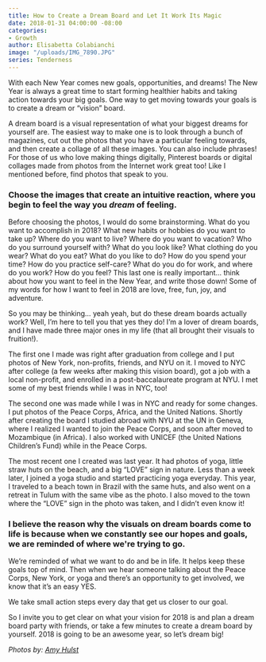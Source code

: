 ```yaml
---
title: How to Create a Dream Board and Let It Work Its Magic
date: 2018-01-31 04:00:00 -08:00
categories:
- Growth
author: Elisabetta Colabianchi
image: "/uploads/IMG_7890.JPG"
series: Tenderness
---
```


With each New Year comes new goals, opportunities, and dreams! The New Year is always a great time to start forming healthier habits and taking action towards your big goals. One way to get moving towards your goals is to create a dream or “vision” board.

A dream board is a visual representation of what your biggest dreams for yourself are. The easiest way to make one is to look through a bunch of magazines, cut out the photos that you have a particular feeling towards, and then create a collage of all these images. You can also include phrases! For those of us who love making things digitally, Pinterest boards or digital collages made from photos from the Internet work great too! Like I mentioned before, find photos that speak to you.

### Choose the images that create an intuitive reaction, where you begin to feel the way you *dream* of feeling.

Before choosing the photos, I would do some brainstorming. What do you want to accomplish in 2018? What new habits or hobbies do you want to take up? Where do you want to live? Where do you want to vacation? Who do you surround yourself with? What do you look like? What clothing do you wear? What do you eat? What do you like to do? How do you spend your time? How do you practice self-care? What do you do for work, and where do you work? How do you feel? This last one is really important… think about how you want to feel in the New Year, and write those down! Some of my words for how I want to feel in 2018 are love, free, fun, joy, and adventure.

So you may be thinking… yeah yeah, but do these dream boards actually work? Well, I’m here to tell you that yes they do! I’m a lover of dream boards, and I have made three major ones in my life (that all brought their visuals to fruition!).

The first one I made was right after graduation from college and I put photos of New York, non-profits, friends, and NYU on it. I moved to NYC after college (a few weeks after making this vision board), got a job with a local non-profit, and enrolled in a post-baccalaureate program at NYU. I met some of my best friends while I was in NYC, too!

The second one was made while I was in NYC and ready for some changes. I put photos of the Peace Corps, Africa, and the United Nations. Shortly after creating the board I studied abroad with NYU at the UN in Geneva, where I realized I wanted to join the Peace Corps, and soon after moved to Mozambique (in Africa). I also worked with UNICEF (the United Nations Children’s Fund) while in the Peace Corps.

The most recent one I created was last year. It had photos of yoga, little straw huts on the beach, and a big “LOVE” sign in nature. Less than a week later, I joined a yoga studio and started practicing yoga everyday. This year, I traveled to a beach town in Brazil with the same huts, and also went on a retreat in Tulum with the same vibe as the photo. I also moved to the town where the “LOVE” sign in the photo was taken, and I didn’t even know it!

### I believe the reason why the visuals on dream boards come to life is because when we constantly see our hopes and goals, we are reminded of where we're trying to go.

We’re reminded of what we want to do and be in life. It helps keep these goals top of mind. Then when we hear someone talking about the Peace Corps, New York, or yoga and there’s an opportunity to get involved, we know that it’s an easy YES.

We take small action steps every day that get us closer to our goal.

So I invite you to get clear on what your vision for 2018 is and plan a dream board party with friends, or take a few minutes to create a dream board by yourself. 2018 is going to be an awesome year, so let’s dream big!

_Photos by: [Amy Hulst](https://www.instagram.com/amyhulstforpresident/)_